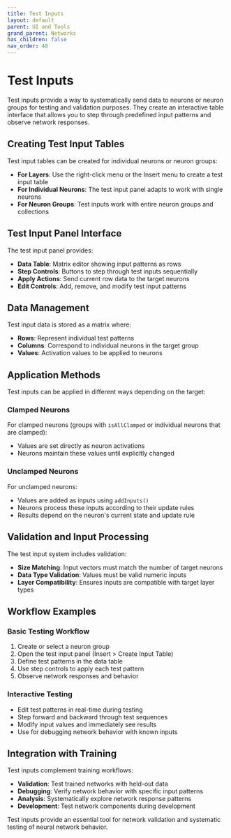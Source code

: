 ```yaml
---
title: Test Inputs
layout: default
parent: UI and Tools
grand_parent: Networks
has_children: false
nav_order: 40
---
```


# Test Inputs

Test inputs provide a way to systematically send data to neurons or neuron groups for testing and validation purposes. They create an interactive table interface that allows you to step through predefined input patterns and observe network responses.

## Creating Test Input Tables

Test input tables can be created for individual neurons or neuron groups:

- **For Layers**: Use the right-click menu or the Insert menu to create a test input table
- **For Individual Neurons**: The test input panel adapts to work with single neurons
- **For Neuron Groups**: Test inputs work with entire neuron groups and collections

## Test Input Panel Interface

The test input panel provides:

- **Data Table**: Matrix editor showing input patterns as rows
- **Step Controls**: Buttons to step through test inputs sequentially  
- **Apply Actions**: Send current row data to the target neurons
- **Edit Controls**: Add, remove, and modify test input patterns

## Data Management

Test input data is stored as a matrix where:

- **Rows**: Represent individual test patterns
- **Columns**: Correspond to individual neurons in the target group
- **Values**: Activation values to be applied to neurons

## Application Methods

Test inputs can be applied in different ways depending on the target:

### Clamped Neurons
For clamped neurons (groups with `isAllClamped` or individual neurons that are clamped):
- Values are set directly as neuron activations
- Neurons maintain these values until explicitly changed

### Unclamped Neurons  
For unclamped neurons:
- Values are added as inputs using `addInputs()` 
- Neurons process these inputs according to their update rules
- Results depend on the neuron's current state and update rule

## Validation and Input Processing

The test input system includes validation:

- **Size Matching**: Input vectors must match the number of target neurons
- **Data Type Validation**: Values must be valid numeric inputs
- **Layer Compatibility**: Ensures inputs are compatible with target layer types

## Workflow Examples

### Basic Testing Workflow
1. Create or select a neuron group
2. Open the test input panel (Insert > Create Input Table)
3. Define test patterns in the data table
4. Use step controls to apply each test pattern
5. Observe network responses and behavior

### Interactive Testing
- Edit test patterns in real-time during testing
- Step forward and backward through test sequences
- Modify input values and immediately see results
- Use for debugging network behavior with known inputs

## Integration with Training

Test inputs complement training workflows:

- **Validation**: Test trained networks with held-out data
- **Debugging**: Verify network behavior with specific input patterns  
- **Analysis**: Systematically explore network response patterns
- **Development**: Test network components during development

Test inputs provide an essential tool for network validation and systematic testing of neural network behavior.

